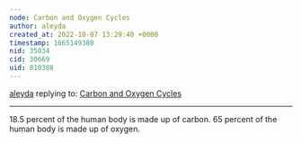```yaml
---
node: Carbon and Oxygen Cycles 
author: aleyda
created_at: 2022-10-07 13:29:40 +0000
timestamp: 1665149380
nid: 35034
cid: 30669
uid: 810388
---
```




[aleyda](../profile/aleyda) replying to: [Carbon and Oxygen Cycles ](../notes/TheChessGym/10-07-2022/carbon-and-oxygen-cycles)

----
18.5 percent of the human body is made up of carbon. 65 percent of the human body is made up of oxygen. 
